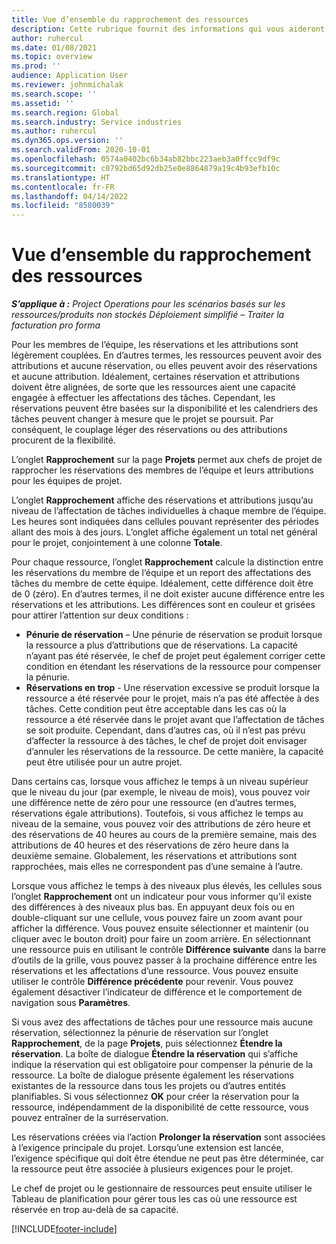 ```yaml
---
title: Vue d’ensemble du rapprochement des ressources
description: Cette rubrique fournit des informations qui vous aideront à vous assurer que les réservations de ressources et les affectations pour les projets sont alignées.
author: ruhercul
ms.date: 01/08/2021
ms.topic: overview
ms.prod: ''
audience: Application User
ms.reviewer: johnmichalak
ms.search.scope: ''
ms.assetid: ''
ms.search.region: Global
ms.search.industry: Service industries
ms.author: ruhercul
ms.dyn365.ops.version: ''
ms.search.validFrom: 2020-10-01
ms.openlocfilehash: 0574a0402bc6b34ab82bbc223aeb3a0ffcc9df9c
ms.sourcegitcommit: c0792bd65d92db25e0e8864879a19c4b93efb10c
ms.translationtype: HT
ms.contentlocale: fr-FR
ms.lasthandoff: 04/14/2022
ms.locfileid: "8580039"
---
```

# <a name="resource-reconciliation-overview"></a>Vue d’ensemble du rapprochement des ressources

_**S’applique à :** Project Operations pour les scénarios basés sur les ressources/produits non stockés Déploiement simplifié – Traiter la facturation pro forma_

Pour les membres de l’équipe, les réservations et les attributions sont légèrement couplées. En d’autres termes, les ressources peuvent avoir des attributions et aucune réservation, ou elles peuvent avoir des réservations et aucune attribution. Idéalement, certaines réservation et attributions doivent être alignées, de sorte que les ressources aient une capacité engagée à effectuer les affectations des tâches. Cependant, les réservations peuvent être basées sur la disponibilité et les calendriers des tâches peuvent changer à mesure que le projet se poursuit. Par conséquent, le couplage léger des réservations ou des attributions procurent de la flexibilité.

L’onglet **Rapprochement** sur la page **Projets** permet aux chefs de projet de rapprocher les réservations des membres de l’équipe et leurs attributions pour les équipes de projet.

L’onglet **Rapprochement** affiche des réservations et attributions jusqu’au niveau de l’affectation de tâches individuelles à chaque membre de l’équipe. Les heures sont indiquées dans cellules pouvant représenter des périodes allant des mois à des jours. L’onglet affiche également un total net général pour le projet, conjointement à une colonne **Totale**.

Pour chaque ressource, l’onglet **Rapprochement** calcule la distinction entre les réservations du membre de l’équipe et un report des affectations des tâches du membre de cette équipe. Idéalement, cette différence doit être de 0 (zéro). En d’autres termes, il ne doit exister aucune différence entre les réservations et les attributions. Les différences sont en couleur et grisées pour attirer l’attention sur deux conditions :

- **Pénurie de réservation** – Une pénurie de réservation se produit lorsque la ressource a plus d’attributions que de réservations. La capacité n’ayant pas été réservée, le chef de projet peut également corriger cette condition en étendant les réservations de la ressource pour compenser la pénurie.
- **Réservations en trop** - Une réservation excessive se produit lorsque la ressource a été réservée pour le projet, mais n’a pas été affectée à des tâches. Cette condition peut être acceptable dans les cas où la ressource a été réservée dans le projet avant que l’affectation de tâches se soit produite. Cependant, dans d’autres cas, où il n’est pas prévu d’affecter la ressource à des tâches, le chef de projet doit envisager d’annuler les réservations de la ressource. De cette manière, la capacité peut être utilisée pour un autre projet.

Dans certains cas, lorsque vous affichez le temps à un niveau supérieur que le niveau du jour (par exemple, le niveau de mois), vous pouvez voir une différence nette de zéro pour une ressource (en d’autres termes, réservations égale attributions). Toutefois, si vous affichez le temps au niveau de la semaine, vous pouvez voir des attributions de zéro heure et des réservations de 40 heures au cours de la première semaine, mais des attributions de 40 heures et des réservations de zéro heure dans la deuxième semaine. Globalement, les réservations et attributions sont rapprochées, mais elles ne correspondent pas d’une semaine à l’autre.

Lorsque vous affichez le temps à des niveaux plus élevés, les cellules sous l’onglet **Rapprochement** ont un indicateur pour vous informer qu’il existe des différences à des niveaux plus bas. En appuyant deux fois ou en double-cliquant sur une cellule, vous pouvez faire un zoom avant pour afficher la différence. Vous pouvez ensuite sélectionner et maintenir (ou cliquer avec le bouton droit) pour faire un zoom arrière. En sélectionnant une ressource puis en utilisant le contrôle **Différence suivante** dans la barre d’outils de la grille, vous pouvez passer à la prochaine différence entre les réservations et les affectations d’une ressource. Vous pouvez ensuite utiliser le contrôle **Différence précédente** pour revenir. Vous pouvez également désactiver l’indicateur de différence et le comportement de navigation sous **Paramètres**.

Si vous avez des affectations de tâches pour une ressource mais aucune réservation, sélectionnez la pénurie de réservation sur l’onglet **Rapprochement**, de la page **Projets**, puis sélectionnez **Étendre la réservation**. La boîte de dialogue **Étendre la réservation** qui s’affiche indique la réservation qui est obligatoire pour compenser la pénurie de la ressource. La boîte de dialogue présente également les réservations existantes de la ressource dans tous les projets ou d’autres entités planifiables. Si vous sélectionnez **OK** pour créer la réservation pour la ressource, indépendamment de la disponibilité de cette ressource, vous pouvez entraîner de la surréservation.

Les réservations créées via l’action **Prolonger la réservation** sont associées à l’exigence principale du projet. Lorsqu’une extension est lancée, l’exigence spécifique qui doit être étendue ne peut pas être déterminée, car la ressource peut être associée à plusieurs exigences pour le projet.

Le chef de projet ou le gestionnaire de ressources peut ensuite utiliser le Tableau de planification pour gérer tous les cas où une ressource est réservée en trop au-delà de sa capacité.


[!INCLUDE[footer-include](../includes/footer-banner.md)]